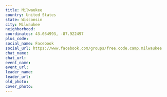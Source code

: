 ```yaml
---
title: Milwaukee
country: United States
state: Wisconsin
city: Milwaukee
neighborhood: 
coordinates: 43.034993, -87.922497
plus_code:
social_name: Facebook
social_url: https://www.facebook.com/groups/free.code.camp.milwaukee
chat_name:
chat_url:
event_name:
event_url:
leader_name:
leader_url:
old_photo: 
cover_photo:
---
```

